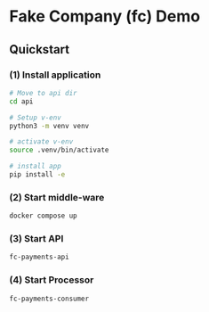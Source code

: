 # Fake Company (fc) Demo

## Quickstart

### (1) Install application
```bash
# Move to api dir
cd api

# Setup v-env
python3 -m venv venv

# activate v-env
source .venv/bin/activate

# install app
pip install -e 
```

### (2) Start middle-ware

```bash
docker compose up
```

### (3) Start API
```bash
fc-payments-api
```

### (4) Start Processor
```bash
fc-payments-consumer 
```